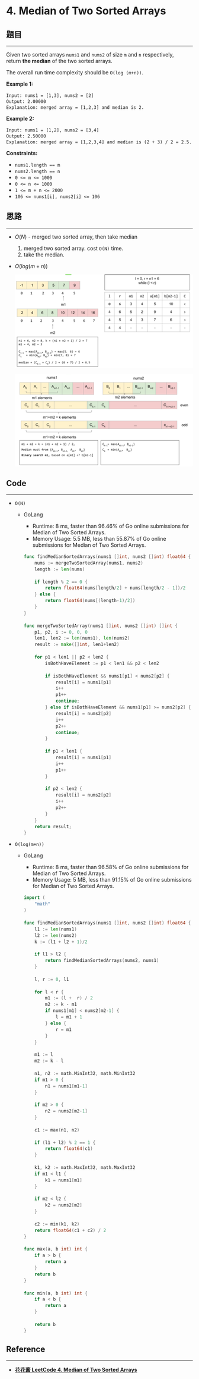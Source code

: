 # 4. Median of Two Sorted Arrays

## 題目

---

Given two sorted arrays `nums1` and `nums2` of size `m` and `n` respectively, return **the median** of the two sorted arrays.

The overall run time complexity should be `O(log (m+n))`.

**Example 1:**

```
Input: nums1 = [1,3], nums2 = [2]
Output: 2.00000
Explanation: merged array = [1,2,3] and median is 2.

```

**Example 2:**

```
Input: nums1 = [1,2], nums2 = [3,4]
Output: 2.50000
Explanation: merged array = [1,2,3,4] and median is (2 + 3) / 2 = 2.5.

```

**Constraints:**

- `nums1.length == m`
- `nums2.length == n`
- `0 <= m <= 1000`
- `0 <= n <= 1000`
- `1 <= m + n <= 2000`
- `106 <= nums1[i], nums2[i] <= 106`

## 思路

---

- $O(N)$ - merged two sorted array, then take median
    1. merged two sorted array.  cost `O(N)` time.
    2. take the median.
- $O(log(m+n))$
    
    ![01](../Images/4.Median-of-Two-Sorted-Arrays/01.png)
    
    ![02](../Images/4.Median-of-Two-Sorted-Arrays/02.png)
    

## Code

---

- `O(N)`
    - GoLang
        - Runtime: 8 ms, faster than 96.46% of Go online submissions for Median of Two Sorted Arrays.
        - Memory Usage: 5.5 MB, less than 55.87% of Go online submissions for Median of Two Sorted Arrays.
        
        ```go
        func findMedianSortedArrays(nums1 []int, nums2 []int) float64 {
            nums := mergeTwoSortedArray(nums1, nums2)
            length := len(nums)
            
            if length % 2 == 0 {
                return float64(nums[length/2] + nums[length/2 - 1])/2
            } else {
                return float64(nums[(length-1)/2])
            }
        }
        
        func mergeTwoSortedArray(nums1 []int, nums2 []int) []int {
            p1, p2, i := 0, 0, 0
            len1, len2 := len(nums1), len(nums2)
            result := make([]int, len1+len2)
            
            for p1 < len1 || p2 < len2 {
                isBothHaveElement := p1 < len1 && p2 < len2
                
                if isBothHaveElement && nums1[p1] < nums2[p2] {
                    result[i] = nums1[p1]
                    i++
                    p1++
                    continue;
                } else if isBothHaveElement && nums1[p1] >= nums2[p2] {
                    result[i] = nums2[p2]
                    i++
                    p2++
                    continue;
                }
                
                if p1 < len1 {
                    result[i] = nums1[p1]
                    i++
                    p1++
                }
                
                if p2 < len2 {
                    result[i] = nums2[p2]
                    i++
                    p2++
                }
            }
            return result;
        }
        ```
        
- `O(log(m+n))`
    - GoLang
        - Runtime: 8 ms, faster than 96.58% of Go online submissions for Median of Two Sorted Arrays.
        - Memory Usage: 5 MB, less than 91.15% of Go online submissions for Median of Two Sorted Arrays.
        
        ```go
        import (
        	"math"
        )
            
        func findMedianSortedArrays(nums1 []int, nums2 []int) float64 {
            l1 := len(nums1)
            l2 := len(nums2)
            k := (l1 + l2 + 1)/2
            
            if l1 > l2 {
                return findMedianSortedArrays(nums2, nums1)
            }
            
            l, r := 0, l1
            
            for l < r {
                m1 := (l +  r) / 2
                m2 := k - m1
                if nums1[m1] < nums2[m2-1] {
                    l = m1 + 1
                } else {
                    r = m1
                }
            }
            
            m1 := l
            m2 := k - l
            
            n1, n2 := math.MinInt32, math.MinInt32
            if m1 > 0 {
                n1 = nums1[m1-1]
            }
            
            if m2 > 0 {
                n2 = nums2[m2-1]
            }
            
            c1 := max(n1, n2)
            
            if (l1 + l2) % 2 == 1 {
                return float64(c1)
            }
            
            k1, k2 := math.MaxInt32, math.MaxInt32
            if m1 < l1 {
                k1 = nums1[m1]
            }
            
            if m2 < l2 {
                k2 = nums2[m2]
            }
            
            c2 := min(k1, k2)
            return float64(c1 + c2) / 2
        }
        
        func max(a, b int) int {
            if a > b {
                return a
            }
            return b
        }
        
        func min(a, b int) int {
            if a < b {
                return a
            }
            
            return b
        }
        ```
        

## Reference

---

- **[花花酱 LeetCode 4. Median of Two Sorted Arrays](https://zxi.mytechroad.com/blog/algorithms/binary-search/leetcode-4-median-of-two-sorted-arrays/)**